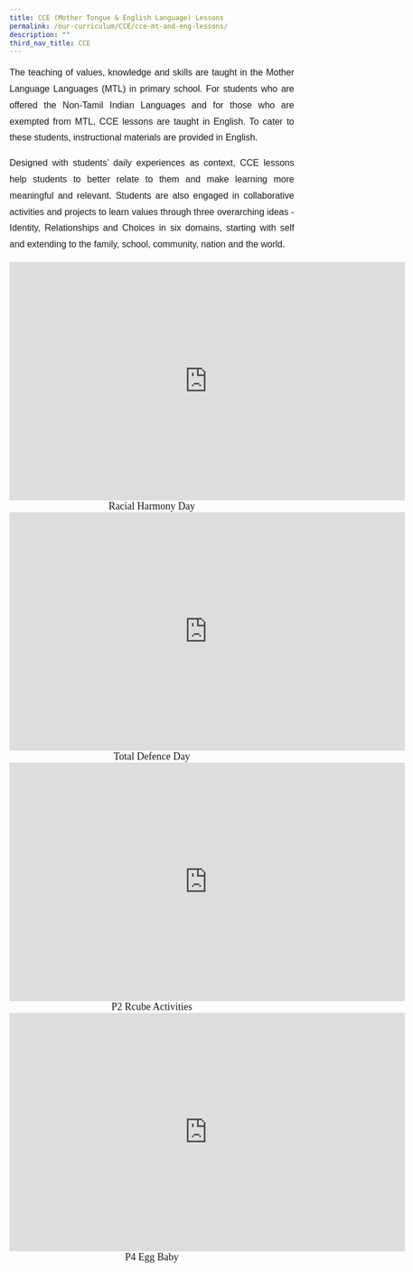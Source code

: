 ```yaml
---
title: CCE (Mother Tongue & English Language) Lessons
permalink: /our-curriculum/CCE/cce-mt-and-eng-lessons/
description: ""
third_nav_title: CCE
---
```

<p style="font-family:Arial; font-size:16px; text-align:justify; line-height:1.8">The teaching of values, knowledge and skills are taught in the Mother Language Languages (MTL) in primary school. For students who are offered the Non-Tamil Indian Languages and for those who are exempted from MTL, CCE lessons are taught in English. To cater to these students, instructional materials are provided in English.</p>

<p style="font-family:Arial; font-size:16px; text-align:justify; line-height:1.8">Designed with students’ daily experiences as context, CCE lessons help students to better relate to them and make learning more meaningful and relevant. Students are also engaged in collaborative activities and projects to learn values through three overarching ideas - Identity, Relationships and Choices in six domains, starting with self and extending to the family, school, community, nation and the world.</p>

<center><iframe src="https://docs.google.com/presentation/d/e/2PACX-1vStkdFamT9Cs5fMdiMCyF7X8XXAAe9IoiBmUJLcxhszplCEGSu63C9dM_8uhksFB3iX5A1hz0IxI_U5/embed?start=false&amp;loop=false&amp;delayms=3000" frameborder="0" width="700" height="422" allowfullscreen="true"></iframe><span style="font-size:18px; font-family:cursive">Racial Harmony Day</span></center>

<center><iframe allowfullscreen="true" height="422" width="700" frameborder="0" src="https://docs.google.com/presentation/d/e/2PACX-1vTuG3jK5FxjZ25x4wey8SXv9QGOB52f6yKdD_mlnY0ewF8tZcPCehJo6U6yX8nJ9xJ7KVzNNuiiwAxR/embed?start=false&amp;loop=false&amp;delayms=3000"></iframe><span style="font-size:18px; font-family:cursive">Total Defence Day</span></center>

<center><iframe allowfullscreen="true" height="422" width="700" frameborder="0" src="https://docs.google.com/presentation/d/e/2PACX-1vStzwIBwoFP0WhzLjHqosclcNXJmTZSYv2xTB8JIcOwIJ4EY92nExps6oZJn6M0pFadTv-hWDMcJbBL/embed?start=false&amp;loop=false&amp;delayms=3000"></iframe><span style="font-size:18px; font-family:cursive">P2 Rcube Activities</span></center>

<center><iframe allowfullscreen="true" height="422" width="700" frameborder="0" src="https://docs.google.com/presentation/d/e/2PACX-1vSuG-gUH58TS28ba0GGGjSptmn1G6bEWLFR6-_p5JWiLKDZqSD9ljKCZkYNqZmZHhZKDf9gCngDw__K/embed?start=false&amp;loop=false&amp;delayms=3000"></iframe><span style="font-size:18px; font-family:cursive">P4 Egg Baby</span></center>